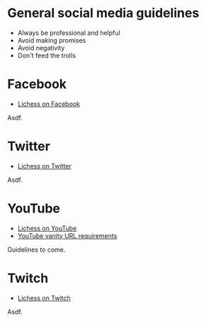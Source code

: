 # General social media guidelines

* Always be professional and helpful
* Avoid making promises
* Avoid negativity
* Don't feed the trolls

# Facebook

* [Lichess on Facebook](https://www.facebook.com/lichessdotorg/)

Asdf.


# Twitter

* [Lichess on Twitter](https://twitter.com/lichess)

Asdf.

# YouTube

* [Lichess on YouTube](https://lichess.org/yt)
* [YouTube vanity URL requirements](https://support.google.com/youtube/answer/2657968?hl=en)

Guidelines to come.

# Twitch

* [Lichess on Twitch](https://twitch.tv/lichessdotorg)

Asdf.